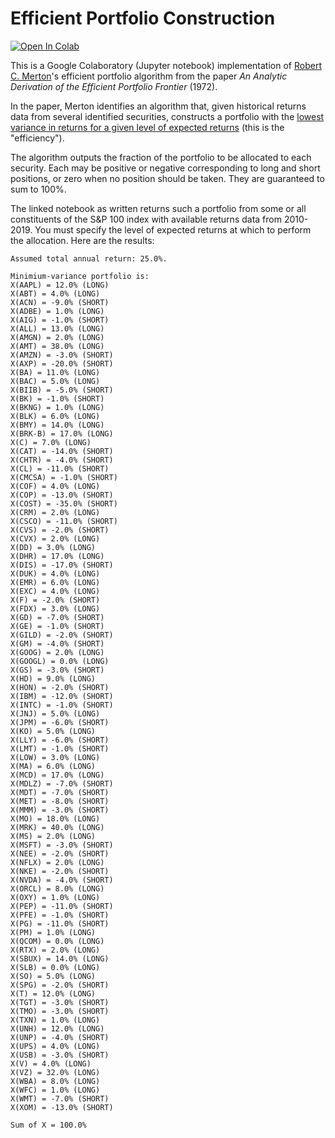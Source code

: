 # Efficient Portfolio Construction

[![Open In Colab](https://colab.research.google.com/assets/colab-badge.svg)](https://colab.research.google.com/drive/1SLOCZVNzx8zMBftkt5v8KA3CwtHMlguU?usp=sharing)

This is a Google Colaboratory (Jupyter notebook) implementation of [Robert C. Merton](https://en.wikipedia.org/wiki/Robert_C._Merton)'s efficient portfolio algorithm from the paper *An Analytic Derivation of the Efficient Portfolio Frontier* (1972).

In the paper, Merton identifies an algorithm that, given historical returns data from several identified securities, constructs a portfolio with the <ins>lowest variance in returns for a given level of expected returns</ins> (this is the "efficiency").

The algorithm outputs the fraction of the portfolio to be allocated to each security. Each may be positive or negative corresponding to long and short positions, or zero when no position should be taken. They are guaranteed to sum to 100%.

The linked notebook as written returns such a portfolio from some or all constituents of the S&P 100 index with available returns data from 2010-2019. You must specify the level of expected returns at which to perform the allocation. Here are the results:

```
Assumed total annual return: 25.0%.

Minimium-variance portfolio is:
X(AAPL) = 12.0% (LONG)
X(ABT) = 4.0% (LONG)
X(ACN) = -9.0% (SHORT)
X(ADBE) = 1.0% (LONG)
X(AIG) = -1.0% (SHORT)
X(ALL) = 13.0% (LONG)
X(AMGN) = 2.0% (LONG)
X(AMT) = 38.0% (LONG)
X(AMZN) = -3.0% (SHORT)
X(AXP) = -20.0% (SHORT)
X(BA) = 11.0% (LONG)
X(BAC) = 5.0% (LONG)
X(BIIB) = -5.0% (SHORT)
X(BK) = -1.0% (SHORT)
X(BKNG) = 1.0% (LONG)
X(BLK) = 6.0% (LONG)
X(BMY) = 14.0% (LONG)
X(BRK-B) = 17.0% (LONG)
X(C) = 7.0% (LONG)
X(CAT) = -14.0% (SHORT)
X(CHTR) = -4.0% (SHORT)
X(CL) = -11.0% (SHORT)
X(CMCSA) = -1.0% (SHORT)
X(COF) = 4.0% (LONG)
X(COP) = -13.0% (SHORT)
X(COST) = -35.0% (SHORT)
X(CRM) = 2.0% (LONG)
X(CSCO) = -11.0% (SHORT)
X(CVS) = -2.0% (SHORT)
X(CVX) = 2.0% (LONG)
X(DD) = 3.0% (LONG)
X(DHR) = 17.0% (LONG)
X(DIS) = -17.0% (SHORT)
X(DUK) = 4.0% (LONG)
X(EMR) = 6.0% (LONG)
X(EXC) = 4.0% (LONG)
X(F) = -2.0% (SHORT)
X(FDX) = 3.0% (LONG)
X(GD) = -7.0% (SHORT)
X(GE) = -1.0% (SHORT)
X(GILD) = -2.0% (SHORT)
X(GM) = -4.0% (SHORT)
X(GOOG) = 2.0% (LONG)
X(GOOGL) = 0.0% (LONG)
X(GS) = -3.0% (SHORT)
X(HD) = 9.0% (LONG)
X(HON) = -2.0% (SHORT)
X(IBM) = -12.0% (SHORT)
X(INTC) = -1.0% (SHORT)
X(JNJ) = 5.0% (LONG)
X(JPM) = -6.0% (SHORT)
X(KO) = 5.0% (LONG)
X(LLY) = -6.0% (SHORT)
X(LMT) = -1.0% (SHORT)
X(LOW) = 3.0% (LONG)
X(MA) = 6.0% (LONG)
X(MCD) = 17.0% (LONG)
X(MDLZ) = -7.0% (SHORT)
X(MDT) = -7.0% (SHORT)
X(MET) = -8.0% (SHORT)
X(MMM) = -3.0% (SHORT)
X(MO) = 18.0% (LONG)
X(MRK) = 40.0% (LONG)
X(MS) = 2.0% (LONG)
X(MSFT) = -3.0% (SHORT)
X(NEE) = -2.0% (SHORT)
X(NFLX) = 2.0% (LONG)
X(NKE) = -2.0% (SHORT)
X(NVDA) = -4.0% (SHORT)
X(ORCL) = 8.0% (LONG)
X(OXY) = 1.0% (LONG)
X(PEP) = -11.0% (SHORT)
X(PFE) = -1.0% (SHORT)
X(PG) = -11.0% (SHORT)
X(PM) = 1.0% (LONG)
X(QCOM) = 0.0% (LONG)
X(RTX) = 2.0% (LONG)
X(SBUX) = 14.0% (LONG)
X(SLB) = 0.0% (LONG)
X(SO) = 5.0% (LONG)
X(SPG) = -2.0% (SHORT)
X(T) = 12.0% (LONG)
X(TGT) = -3.0% (SHORT)
X(TMO) = -3.0% (SHORT)
X(TXN) = 1.0% (LONG)
X(UNH) = 12.0% (LONG)
X(UNP) = -4.0% (SHORT)
X(UPS) = 4.0% (LONG)
X(USB) = -3.0% (SHORT)
X(V) = 4.0% (LONG)
X(VZ) = 32.0% (LONG)
X(WBA) = 8.0% (LONG)
X(WFC) = 1.0% (LONG)
X(WMT) = -7.0% (SHORT)
X(XOM) = -13.0% (SHORT)

Sum of X = 100.0%
```
